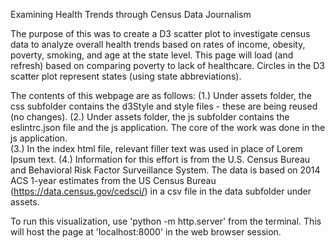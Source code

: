 Examining Health Trends through Census Data Journalism

The purpose of this was to create a D3 scatter plot to investigate census data to analyze overall health trends based on rates of income, obesity, poverty, smoking, and age at the state level.  This page will load
(and refresh) based on comparing poverty to lack of healthcare.  Circles in the D3 scatter plot represent states (using state abbreviations).

The contents of this webpage are as follows:
(1.) Under assets folder, the css subfolder contains the d3Style and style files - these are being reused (no changes). 
(2.) Under assets folder, the js subfolder contains the eslintrc.json file and the js application. The core of the work was done in the js application.  
(3.) In the index html file, relevant filler text was used in place of Lorem Ipsum text. 
(4.) Information for this effort is from the U.S. Census Bureau and Behavioral Risk Factor Surveillance System. The data is based on 2014 ACS 1-year estimates from
the US Census Bureau (https://data.census.gov/cedsci/) in a csv file in the data subfolder under assets.

To run this visualization, use 'python -m http.server' from the terminal.  This will host the page at 'localhost:8000' in the web browser session.
